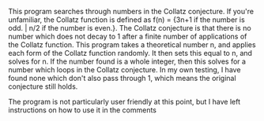 This program searches through numbers in the Collatz conjecture. If you're unfamiliar, the Collatz function is defined as f(n) = {3n+1 if the number is odd. | n/2 if the number is even.}. The Collatz conjecture is that there is no number which does not decay to 1 after a finite number of applications of the Collatz function. This program takes a theoretical number n, and applies each form of the Collatz function randomly. It then sets this equal to n, and solves for n. If the number found is a whole integer, then this solves for a number which loops in the Collatz conjecture. In my own testing, I have found none which don't also pass through 1, which means the original conjecture still holds.

The program is not particularly user friendly at this point, but I have left instructions on how to use it in the comments
